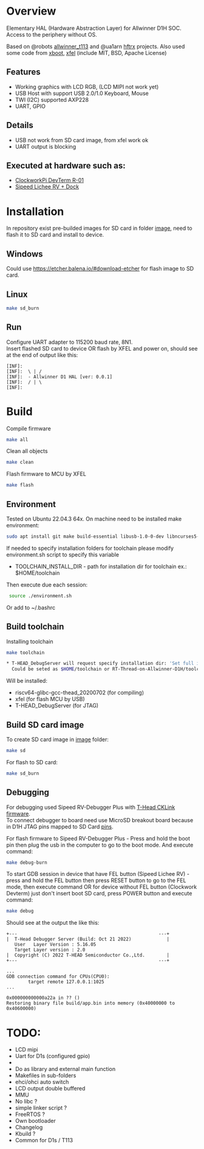 # Overview

Elementary HAL (Hardware Abstraction Layer) for Allwinner D1H SOC.<br>
Access to the periphery without OS.<br>

Based on @robots [allwinner_t113](https://github.com/robots/allwinner_t113) and @ua1arn [hftrx](https://github.com/ua1arn/hftrx) projects. Also used some code from [xboot](https://github.com/xboot/xboot), [xfel](https://github.com/xboot/xfel) (include MIT, BSD, Apache License)

## Features
- Working graphics with LCD RGB, (LCD MIPI not work yet)
- USB Host with support USB 2.0/1.0 Keyboard, Mouse
- TWI (I2C) supported AXP228
- UART, GPIO

## Details
- USB not work from SD card image, from xfel work ok
- UART output is blocking 

## Executed at hardware such as:
- [ClockworkPi DevTerm R-01](https://www.clockworkpi.com/home-devterm)
- [Sipeed Lichee RV + Dock](https://wiki.sipeed.com/hardware/en/lichee/RV/Dock.html)

# Installation
In repository exist pre-builded images for SD card in folder [image](image), need to flash it to SD card and install to device.

## Windows
Could use https://etcher.balena.io/#download-etcher for flash image to SD card.

## Linux
```sh
make sd_burn
```

## Run
Configure UART adapter to 115200 baud rate, 8N1.<br>
Insert flashed SD card to device OR flash by XFEL and power on, should see at the end of output like this:
```
[INF]:
[INF]:  \ | /
[INF]:  - Allwinner D1 HAL [ver: 0.0.1]
[INF]:  / | \
[INF]:
```

# Build

Compile firmware
```sh
make all
```

Clean all objects
```sh
make clean
```

Flash firmware to MCU by XFEL
```sh
make flash
```

## Environment

Tested on Ubuntu 22.04.3 64x. On machine need to be installed make environment:
```sh
sudo apt install git make build-essential libusb-1.0-0-dev libncurses5-dev
```
If needed to specify installation folders for toolchain please modify environment.sh script to specify this variable
- TOOLCHAIN_INSTALL_DIR - path for installation dir for toolchain ex.: $HOME/toolchain

Then execute due each session:
```sh
 source ./environment.sh
```
Or add to ~/.bashrc

## Build toolchain

Installing toolchain
```sh
make toolchain

* T-HEAD_DebugServer will request specify installation dir: 'Set full installing path:'
  Could be seted as $HOME/toolchain or RT-Thread-on-Allwinner-D1H/toolchain folder
```
Will be installed:
- riscv64-glibc-gcc-thead_20200702 (for compiling)
- xfel                  (for flash MCU by USB)
- T-HEAD_DebugServer    (for JTAG)

## Build SD card image

To create SD card image in [image](image) folder:
```sh
make sd
```
For flash to SD card:
```sh
make sd_burn
```

## Debugging

For debugging used Sipeed RV-Debugger Plus with [T-Head CKLink firmware](https://github.com/bouffalolab/bouffalo_sdk/tree/master/tools/cklink_firmware).   
To connect debugger to board need use MicroSD breakout board because in D1H JTAG pins mapped to SD Card [pins](https://linux-sunxi.org/JTAG).

For flash firmware to Sipeed RV-Debugger Plus - Press and hold the boot pin then plug the usb in the computer to go to the boot mode. And execute command:
```sh
make debug-burn
```

To start GDB session in device that have FEL button (Sipeed Lichee RV) - press and hold the FEL button then press RESET button to go to the FEL mode, then execute command OR for device without FEL button (Clockwork Devterm) just don't insert boot SD card, press POWER button and execute command:
```sh
make debug
```

Should see at the output the like this:
```
+---                                                    ---+
|  T-Head Debugger Server (Build: Oct 21 2022)             |
   User   Layer Version : 5.16.05
   Target Layer version : 2.0
|  Copyright (C) 2022 T-HEAD Semiconductor Co.,Ltd.        |
+---                                                    ---+

...
GDB connection command for CPUs(CPU0):
        target remote 127.0.0.1:1025
...

0x000000000000a22a in ?? ()
Restoring binary file build/app.bin into memory (0x40000000 to 0x40600000)
```

# TODO:
- LCD mipi
- Uart for D1s (configured gpio)
-
- Do as library and external main function
- Makefiles in sub-folders
- ehci/ohci auto switch
- LCD output double buffered
- MMU
- No libc ?
- simple linker script ?
- FreeRTOS ?
- Own bootloader
- Changelog
- Kbuild ?
- Common for D1s / T113


